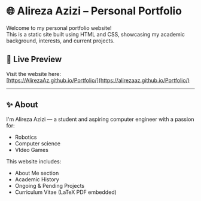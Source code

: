 # 🌐 Alireza Azizi – Personal Portfolio

Welcome to my personal portfolio website!  
This is a static site built using HTML and CSS, showcasing my academic background, interests, and current projects.

## 📄 Live Preview

Visit the website here:  
[https://AlirezaAz.github.io/Portfolio/](https://alirezaaz.github.io/Portfolio/)


---

## ✨ About

I'm Alireza Azizi — a student and aspiring computer engineer with a passion for:

- Robotics 
- Computer science 
- VIdeo Games

This website includes:

- About Me section
- Academic History
- Ongoing & Pending Projects
- Curriculum Vitae (LaTeX PDF embedded)

